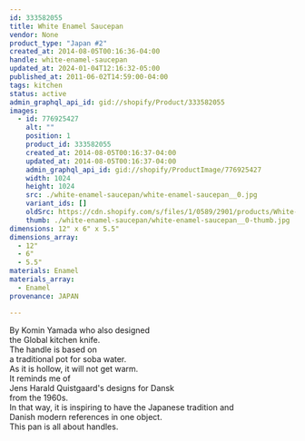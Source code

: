 ```yaml
---
id: 333582055
title: White Enamel Saucepan
vendor: None
product_type: "Japan #2"
created_at: 2014-08-05T00:16:36-04:00
handle: white-enamel-saucepan
updated_at: 2024-01-04T12:16:32-05:00
published_at: 2011-06-02T14:59:00-04:00
tags: kitchen
status: active
admin_graphql_api_id: gid://shopify/Product/333582055
images:
  - id: 776925427
    alt: ""
    position: 1
    product_id: 333582055
    created_at: 2014-08-05T00:16:37-04:00
    updated_at: 2014-08-05T00:16:37-04:00
    admin_graphql_api_id: gid://shopify/ProductImage/776925427
    width: 1024
    height: 1024
    src: ./white-enamel-saucepan/white-enamel-saucepan__0.jpg
    variant_ids: []
    oldSrc: https://cdn.shopify.com/s/files/1/0589/2901/products/White-Enamel-Saucepan.jpeg?v=1407212197
    thumb: ./white-enamel-saucepan/white-enamel-saucepan__0-thumb.jpg
dimensions: 12" x 6" x 5.5"
dimensions_array:
  - 12"
  - 6"
  - 5.5"
materials: Enamel
materials_array:
  - Enamel
provenance: JAPAN

---
```


By Komin Yamada who also designed  
the Global kitchen knife.  
The handle is based on  
a traditional pot for soba water.  
As it is hollow, it will not get warm.  
It reminds me of  
Jens Harald Quistgaard's designs for Dansk  
from the 1960s.  
In that way, it is inspiring to have the Japanese tradition and  
Danish modern references in one object.  
This pan is all about handles.